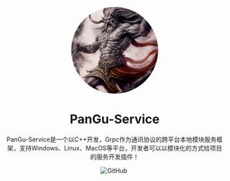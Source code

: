 <!--
 * @Author: SpenserCai
 * @Date: 2023-02-03 16:40:24
 * @version: 
 * @LastEditors: SpenserCai
 * @LastEditTime: 2023-02-03 17:28:38
 * @Description: file content
-->
<p align="center">
    <img style="border-radius:100%" src="./docs/static/img/logo.png" width="200" height="200" alt="PanGu-Service">
</p>

<div align="center">

# PanGu-Service

<!-- prettier-ignore-start -->
<!-- markdownlint-disable-next-line MD036 -->
PanGu-Service是一个以C++开发，Grpc作为通讯协议的跨平台本地模块服务框架，支持Windows、Linux、MacOS等平台，开发者可以以模块化的方式给项目的服务开发插件！
<!-- prettier-ignore-end -->

<img alt="GitHub" src="https://img.shields.io/github/license/SpenserCai/PanGu-Service?style=for-the-badge">
<img alt="" src="https://img.shields.io/badge/C%2B%2B-00599C?style=for-the-badge&logo=c%2B%2B&logoColor=white">

</div>